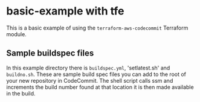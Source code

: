 # basic-example with tfe

This is a basic example of using the `terraform-aws-codecommit` Terraform module.

## Sample buildspec files

In this example directory there is `buildspec.yml`, 'setlatest.sh' and `buildno.sh`. These are sample build spec files you can add to the root of your new repository in CodeCommit. The shell script calls ssm and increments the build number found at that location it is then made available in the build.
